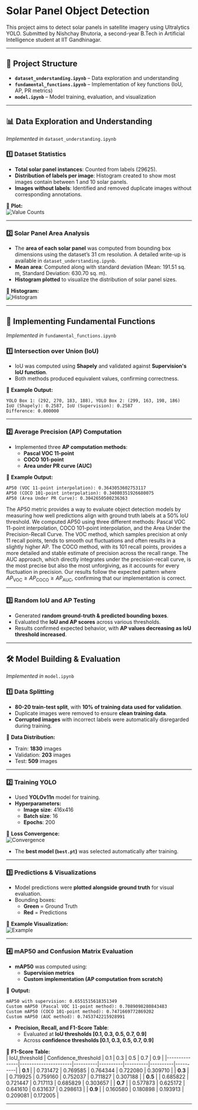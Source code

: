 # Solar Panel Object Detection

This project aims to detect solar panels in satellite imagery using Ultralytics YOLO. Submitted by Nishchay Bhutoria, a second-year B.Tech in Artificial Intelligence student at IIT Gandhinagar.

---

## 📂 **Project Structure**
- **`dataset_understanding.ipynb`** – Data exploration and understanding
- **`fundamental_functions.ipynb`** – Implementation of key functions (IoU, AP, PR metrics)
- **`model.ipynb`** – Model training, evaluation, and visualization

---

## **📊 Data Exploration and Understanding**
*Implemented in* `dataset_understanding.ipynb`

### 1️⃣ **Dataset Statistics**
- **Total solar panel instances**: Counted from labels (29625).
- **Distribution of labels per image**: Histogram created to show most images contain between 1 and 10 solar panels.
- **Images without labels**: Identified and removed duplicate images without corresponding annotations.

📌 **Plot:**  
![Value Counts](readme_images/value_counts.png)

---

### 2️⃣ **Solar Panel Area Analysis**
- The **area of each solar panel** was computed from bounding box dimensions using the dataset’s 31 cm resolution. A detailed write-up is available in `dataset_understanding.ipynb`.
- **Mean area**: Computed along with standard deviation (Mean: 191.51 sq. m, Standard Deviation: 630.70 sq. m).
- **Histogram plotted** to visualize the distribution of solar panel sizes.

📌 **Histogram:**  
![Histogram](readme_images/histogram.png)

---

## **🔢 Implementing Fundamental Functions**
*Implemented in* `fundamental_functions.ipynb`

### 1️⃣ **Intersection over Union (IoU)**
- IoU was computed using **Shapely** and validated against **Supervision's IoU function**.
- Both methods produced equivalent values, confirming correctness.

📌 **Example Output:**  
```
YOLO Box 1: (292, 270, 183, 188), YOLO Box 2: (299, 163, 198, 186)
IoU (Shapely): 0.2587, IoU (Supervision): 0.2587
Difference: 0.000000
```

---

### 2️⃣ **Average Precision (AP) Computation**
- Implemented three **AP computation methods**:
  - **Pascal VOC 11-point**
  - **COCO 101-point**
  - **Area under PR curve (AUC)**

📌 **Example Output:**  
```
AP50 (VOC 11-point interpolation): 0.3643053602753117
AP50 (COCO 101-point interpolation): 0.34080351926680075
AP50 (Area Under PR Curve): 0.3042650500236363
```
The AP50 metric provides a way to evaluate object detection models by measuring how well predictions align with ground truth labels at a 50% IoU threshold. We computed AP50 using three different methods: Pascal VOC 11-point interpolation, COCO 101-point interpolation, and the Area Under the Precision-Recall Curve. The VOC method, which samples precision at only 11 recall points, tends to smooth out fluctuations and often results in a slightly higher AP. The COCO method, with its 101 recall points, provides a more detailed and stable estimate of precision across the recall range. The AUC approach, which directly integrates under the precision-recall curve, is the most precise but also the most unforgiving, as it accounts for every fluctuation in precision. Our results follow the expected pattern where $AP_\text{VOC} \ge AP_\text{COCO} \ge AP_\text{AUC}$, confirming that our implementation is correct.

---

### 3️⃣ **Random IoU and AP Testing**
- Generated **random ground-truth & predicted bounding boxes**.
- Evaluated the **IoU and AP scores** across various thresholds.
- Results confirmed expected behavior, with **AP values decreasing as IoU threshold increased**.

---

## **🛠 Model Building & Evaluation**
*Implemented in* `model.ipynb`

### 1️⃣ **Data Splitting**
- **80-20 train-test split**, with **10% of training data used for validation**.
- Duplicate images were removed to ensure **clean training data**.
- **Corrupted images** with incorrect labels were automatically disregarded during training.

📌 **Data Distribution:**  
- Train: **1830** images  
- Validation: **203** images  
- Test: **509** images  

---

### 2️⃣ **Training YOLO**
- Used **YOLOv11n** model for training.
- **Hyperparameters:**
  - **Image size**: 416x416  
  - **Batch size**: 16  
  - **Epochs**: 200  

📌 **Loss Convergence:**  
![Convergence](runs/detect/train/results.png)

- The **best model (`best.pt`)** was selected automatically after training.

---

### 3️⃣ **Predictions & Visualizations**
- Model predictions were **plotted alongside ground truth** for visual evaluation.
- Bounding boxes:
  - **Green** = Ground Truth
  - **Red** = Predictions

📌 **Example Visualization:**  
![Example](readme_images/example_prediction.png)

---

### 4️⃣ **mAP50 and Confusion Matrix Evaluation**
- **mAP50** was computed using:
  - **Supervision metrics**
  - **Custom implementation (AP computation from scratch)**

📌 **Output:**
```
mAP50 with supervision: 0.6551515618351349
Custom mAP50 (Pascal VOC 11-point method): 0.7089098280843483
Custom mAP50 (COCO 101-point method): 0.7471669772869202
Custom mAP50 (AUC method): 0.7453742215928991
```

- **Precision, Recall, and F1-Score Table**:
  - Evaluated at **IoU thresholds [0.1, 0.3, 0.5, 0.7, 0.9]**
  - Across **confidence thresholds [0.1, 0.3, 0.5, 0.7, 0.9]**

📌 **F1-Score Table:**  
| IoU_threshold  | Confidence_threshold | 0.1      | 0.3      | 0.5      | 0.7      | 0.9      |
|---------------|----------------------|----------|----------|----------|----------|----------|
| **0.1**       |                      | 0.731472 | 0.769585 | 0.764344 | 0.722080 | 0.309710 |
| **0.3**       |                      | 0.719925 | 0.759160 | 0.752037 | 0.711827 | 0.307188 |
| **0.5**       |                      | 0.685822 | 0.721447 | 0.717113 | 0.685829 | 0.303657 |
| **0.7**       |                      | 0.577873 | 0.625172 | 0.641610 | 0.631637 | 0.298613 |
| **0.9**       |                      | 0.160580 | 0.180898 | 0.193913 | 0.209081 | 0.172005 |


---
